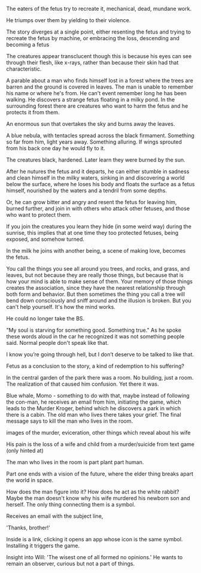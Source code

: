 The eaters of the fetus try to recreate it, mechanical, dead, mundane
work.

He triumps over them by yielding to their violence.

The story diverges at a single point, either resenting the fetus and trying to recreate the fetus by machine, or embracing the loss, descending and becoming a fetus

The creatures appear transclucent though this is because his eyes can see through their flesh, like x-rays, rather 
than because their skin had that characteristic.

A parable about a man who finds himself lost in a forest where the trees 
are barren and the ground is covered in leaves. The man is unable to remember his 
name or where he's from. He can't event remember long he has been walking. He 
discovers a strange fetus floating in a milky pond. In the surrounding forest 
there are creatures who want to harm the fetus and he protects it from them.

An enormous sun that overtakes the sky and burns away the leaves.

A blue nebula, with tentacles spread across the black firmament. Something so far from him, light years away. Something alluring. If wings sprouted from his back one day he would fly to it.

The creatures black, hardened. Later learn they were burned by the sun.

After he nutures the fetus and it departs, he can either stumble in sadness and clean 
himself in the milky waters, sinking in and discovering a world below the surface, where 
he loses his body and floats the surface as a fetus himself, nourished by the waters and a 
tendril from some depths.

Or, he can grow bitter and angry and resent the fetus for leaving him, burned further, and 
join in with others who attack other fetuses, and those who want to protect them.

If you join the creatures you learn they hide (in some weird way) during the sunrise, this 
implies that at one time they too protected fetuses, being exposed, and somehow turned.

In the milk he joins with another being, a scene of making love, becomes the fetus.

You call the things you see all around you trees, and rocks, and grass, and leaves, but not 
because they are really those things, but because that is how your mind is able to make sense of them. 
Your memory of those things creates the association, since they have the nearest relationship through 
both form and behavior. But then sometimes the thing you call a tree will bend down consciously 
and sniff around and the illusion is broken. But you can't help yourself. It's how the mind works.

He could no longer take the BS. 

"My soul is starving for something good. Something true." As he spoke these words 
aloud in the car he recognized it was not something people said. Normal people don't speak like that.

I know you’re going through hell, but I don’t deserve to be talked to like that.

Fetus as a conclusion to the story, a kind of redemption to his suffering?

In the central garden of the park there was a room. No building, just a room. The realization of that caused him confusion. Yet there it was.

Blue whale, Momo - something to do with that, maybe instead of following the con-man, he receives an email from him, initiating the game, which leads to the Murder Kroger, behind which he discovers a park in which there is a cabin. The old man who lives there takes your grief. The final message says to kill the man who lives in the room.

images of the murder, eviceration, other things which reveal about his wife

His pain is the loss of a wife and child from a murder/suicide from text game (only hinted at)

The man who lives in the room is part plant part human.

Part one ends with a vision of the future, where the elder thing breaks apart the world in space.

How does the man figure into it? How does he act as the white rabbit? Maybe the man doesn't know why his wife murdered his newborn son and herself. The only thing connecting them is a symbol.

Receives an email with the subject line, 

'Thanks, brother!'

Inside is a link, clicking it opens an app whose icon is the same symbol. Installing it triggers the game.


Insight into Will: 'The wisest one of all formed no opinions.' He wants to remain an observer, curious but not a part of things.